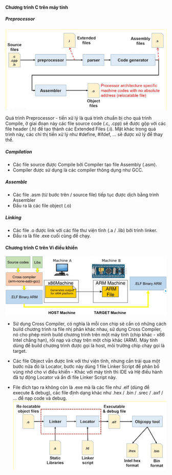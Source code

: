 #### Chương trình C trên máy tính
##### Preprocessor 
![1](/build%20process/1.png)

Quá trình Preprocessor - tiền xử lý là quá trình chuẩn bị  cho quá trình Compile, ở giai đoạn này các file source code (.c, .cpp) sẽ được gộp với các file header (.h) để tạo thành các Extended Files (.i). Mặt khác trong quá trình này, các chỉ thị tiền xử lý như #define, #ifdef, ... sẽ được xử lý để thay thế.
##### Compilation
- Các file source được Compile bởi Compiler tạo file Assembly (.asm).
- Compiler được sử dụng là các compiler thông dụng như GCC.
##### Assemble
- Các file .asm (từ bước trên / source file) tiếp tục được dịch bằng trình Assembler
- Đầu ra là các file object (.o)
##### Linking
- Các file .o được link với các file thư viện tĩnh (.a / .lib) bởi trình linker.
- Đầu ra là file .exe cuối cùng để chạy.
#### Chương trình C trên Vi điều khiển
![2](/build%20process/2.png)
- Sử dụng Cross Compiler, có nghĩa là mỗi con chip sẽ cần có những cách build chương trình ra file nhị phân khác nhau, sử dụng Cross Compiler, nó cho phép mình build chương trình trên một máy tính (chip khác - x86 Intel chẳng hạn), rồi nạp và chạy trên một chip khác (ARM).
    Máy tính dùng để build chương trình được gọi là host, môi trường chip chạy gọi là target.

- Các file Object vẫn được link với thư viện tĩnh, nhưng cần trải qua một bước nữa đó là Locator, bước này dùng 1 file Linker Script để phân bố vùng nhớ cho vi điều khiển - Khác với máy tính thì IDE và Hệ điều hành đã tự động Locator và ẩn đi file Linker Script này.
- File đích tạo ra không còn là .exe mà là các file như .elf (dùng để execute & debug), các file định dạng khác như .hex / .bin / .srec / .axf / ... để nạp code và debug.
![3](/build%20process/3.png)